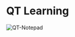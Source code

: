 # QT Learning

 
![QT-Notepad](https://github.com/EthanPui/QT-Learning/assets/31134643/42e1d858-e46a-4e53-bbc5-4dbc2ff743fc)
